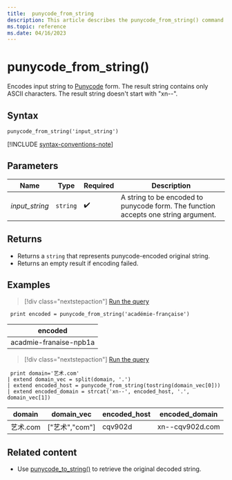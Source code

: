 ```yaml
---
title:  punycode_from_string 
description: This article describes the punycode_from_string() command in Azure Data Explorer.
ms.topic: reference
ms.date: 04/16/2023
---
```


# punycode_from_string()

Encodes input string to [Punycode](https://en.wikipedia.org/wiki/Punycode) form.
The result string contains only ASCII characters. The result string doesn't start with "xn--".


## Syntax

`punycode_from_string('input_string')`

[!INCLUDE [syntax-conventions-note](../includes/syntax-conventions-note.md)]

## Parameters

| Name | Type | Required | Description |
|--|--|--|--|
| *input_string* |  `string` |  :heavy_check_mark: | A string to be encoded to punycode form. The function accepts one string argument.

## Returns

* Returns a `string` that represents punycode-encoded original string.
* Returns an empty result if encoding failed.

## Examples

> [!div class="nextstepaction"]
> <a href="https://dataexplorer.azure.com/clusters/help/databases/Samples?query=H4sIAAAAAAAAAysoyswrUUjNS85PSU1RsFUoKM2rBLHj04ryc+OLS4DS6RrqicmJKYdX5mam6qYVJeYdXp6YWZyqrgkA2GFbdjwAAAA=" target="_blank">Run the query</a>

```kusto
 print encoded = punycode_from_string('académie-française')
```

|encoded|
|---|
|acadmie-franaise-npb1a|

> [!div class="nextstepaction"]
> <a href="https://dataexplorer.azure.com/clusters/help/databases/Samples?query=H4sIAAAAAAAAAysoyswrUUjJz03MzLNVf9G569mc9XrJ+bnqvFw1CqkVJal5KVDZ+LLUZAVbheKCnMwSDYiQjoK6nromksrUvOT8lNSU+Iz84hKg2oLSvEqQQHxaUX5ufHEJ0K50jZJ8KANhbLRBrCY2YyAqQJaWFCUnlmioV+Tp6qrroFgDdoMOkhujDWM1AQ07DZjWAAAA" target="_blank">Run the query</a>

```kusto
 print domain='艺术.com'
| extend domain_vec = split(domain, '.')
| extend encoded_host = punycode_from_string(tostring(domain_vec[0]))
| extend encoded_domain = strcat('xn--', encoded_host, '.', domain_vec[1])
```

|domain|	domain_vec |	encoded_host |	encoded_domain|
|---|---|---|---|
|艺术.com | ["艺术","com"] | cqv902d | xn--cqv902d.com|


## Related content

* Use [punycode_to_string()](punycode-to-string-function.md) to retrieve the original decoded string.
